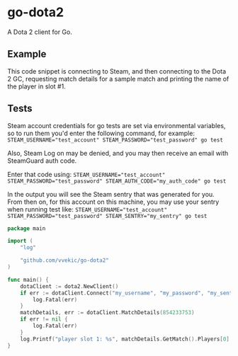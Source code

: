 go-dota2
========

A Dota 2 client for Go.

## Example
This code snippet is connecting to Steam, and then connecting to the Dota 2 GC, requesting match details for a sample match and printing the name of the player in slot #1.


## Tests
Steam account credentials for go tests are set via environmental variables, so to run them you'd enter the following command, for example: `STEAM_USERNAME="test_account" STEAM_PASSWORD="test_password" go test`

Also, Steam Log on may be denied, and you may then receive an email with SteamGuard auth code.

Enter that code using: `STEAM_USERNAME="test_account" STEAM_PASSWORD="test_password" STEAM_AUTH_CODE="my_auth_code" go test`

In the output you will see the Steam sentry that was generated for you. From then on, for this account on this machine, you may use your sentry when running test like: `STEAM_USERNAME="test_account" STEAM_PASSWORD="test_password" STEAM_SENTRY="my_sentry" go test`

```go
package main

import (
	"log"

	"github.com/vvekic/go-dota2"
)

func main() {
	dotaClient := dota2.NewClient()
	if err := dotaClient.Connect("my_username", "my_password", "my_sentry", ""); err != nil {
		log.Fatal(err)
	}
	matchDetails, err := dotaClient.MatchDetails(854233753)
	if err != nil {
		log.Fatal(err)
	}
	log.Printf("player slot 1: %s", matchDetails.GetMatch().Players[0].GetPlayerName())
}
```
